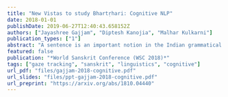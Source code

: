 ```yaml
---
title: "New Vistas to study Bhartṛhari: Cognitive NLP"
date: 2018-01-01
publishDate: 2019-06-27T12:40:43.658152Z
authors: ["Jayashree Gajjam", "Diptesh Kanojia", "Malhar Kulkarni"]
publication_types: ["1"]
abstract: "A sentence is an important notion in the Indian grammatical tradition. The collection of the definitions of a sentence can be found in the text ‘Vākyapadīya’ written by Bhartṛhari in fifth century C.E. The grammarian-philosopher Bhartṛhari and his authoritative work ‘Vākyapadīya’ have been a matter of study for modern scholars, at least for more than 50 years, since Ashok Aklujkar submitted his Ph.D. dissertation at Harvard University. The notions of a sentence and a word as a meaningful linguistic unit in the language have been a subject matter for the discussion in many works that followed later on. While some scholars have applied philological techniques to critically establish the text of the works of Bhartṛhari, some others have devoted themselves to exploring philosophical insights from them. Some others have studied his works from the point of view of modern linguistics, and psychology. Few others have tried to justify the views by logical discussions. In this paper, we present a fresh view to study Bhartṛhari, and his works, especially the ‘Vākyapadīya’. This view is from the field of Natural Language Processing (NLP), more specifically, what is called as Cognitive NLP. We have studied the definitions of a sentence given by Bhartṛhari at the beginning of the second chapter of ‘Vākyapadīya’. We have researched one of these definitions by conducting an experiment and following the methodology of silent-reading of Sanskrit paragraphs. We collect the Gaze-behavior data of participants and analyze it to understand the underlying comprehension procedure in the human mind and present our results. We evaluate the statistical significance of our results using T-test, and discuss the caveats of our work. We also present some general remarks on this experiment and usefulness of this method for gaining more insights in the work of Bhartṛhari."
featured: false
publication: "*World Sanskrit Conference (WSC 2018)*"
tags: ["gaze tracking", "sanskrit", "linguistics", "cognitive"]
url_pdf: "files/gajjam-2018-cognitive.pdf"
url_slides: "files/ppt-gajjam-2018-cognitive.pdf"
url_preprint: "https://arxiv.org/abs/1810.04440"
---
```


